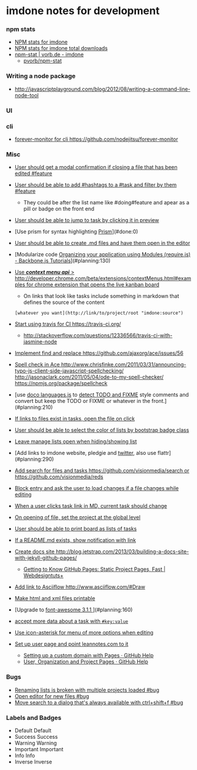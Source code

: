 imdone notes for development
==========
### npm stats  
- [NPM stats for imdone](http://isaacs.iriscouch.com/downloads/_design/app/_view/pkg?group_level=3&start_key=["imdone"]&end_key=["imdone",{}])
- [NPM stats for imdone total downloads](http://isaacs.iriscouch.com/downloads/_design/app/_view/pkg?group_level=1&start_key=["imdone"]&end_key=["imdone",{}])
- [npm-stat | vorb.de - imdone](http://npm-stat.vorb.de/charts.html?package=imdone)
    - [pvorb/npm-stat](https://github.com/pvorb/npm-stat)

### Writing a node package
- <http://javascriptplayground.com/blog/2012/08/writing-a-command-line-node-tool>

### UI

### cli
- [forever-monitor for cli <https://github.com/nodejitsu/forever-monitor>](#todo:100)

### Misc
- [User should get a modal confirmation if closing a file that has been edited #feature](#doing:0)
- [User should be able to add #hashtags to a #task and filter by them #feature](#doing:10)
    - They could be after the list name like #doing#feature and apear as a pill or badge on the front end
- [User should be able to jump to task by clicking it in preview](#doing:20)
- [Use prism for syntax highlighting [Prism](http://prismjs.com/)](#done:0)
- [User should be able to create .md files and have them open in the editor](#planning:120)
- [Modularize code [Organizing your application using Modules (require.js) - Backbone.js Tutorials](http://backbonetutorials.com/organizing-backbone-using-modules/)](#planning:130)
- [Use ***context menu api*** > <http://developer.chrome.com/beta/extensions/contextMenus.html#examples> for chrome extension that opens the live kanban board](#todo:110)
	- On links that look like tasks include something in markdown that defines the source of the content

	`[whatever you want](http://link/to/project/root "imdone:source")`

- [Start using travis for CI <https://travis-ci.org/>](#todo:20)
    - <http://stackoverflow.com/questions/12336566/travis-ci-with-jasmine-node>
- [Implement find and replace <https://github.com/ajaxorg/ace/issues/56>](#todo:60)
- [Spell check in Ace <http://www.chrisfinke.com/2011/03/31/announcing-typo-js-client-side-javascript-spellchecking/> <http://jasonaclark.com/2011/05/04/ode-to-my-spell-checker/> <https://npmjs.org/package/spellcheck>](#planning:220)
- [use [doco languages.js](https://github.com/jashkenas/docco/blob/master/resources/languages.json) to [detect TODO and FIXME](lib/imdone.js) style comments and convert but keep the TODO or FIXME or whatever in the front.](#planning:210)
- [If links to files exist in tasks, open the file on click](#done:100)
- [User should be able to select the color of lists by bootstrap badge class](#planning:230)
- [Leave manage lists open when hiding/showing list](#archive:150)
- [Add links to imdone website, pledgie and [twitter](https://twitter.com/about/resources/buttons#tweet), also use flattr](#planning:290)
- [Add search for files and tasks <https://github.com/visionmedia/search> or <https://github.com/visionmedia/reds>](#done:30)
- [Block entry and ask the user to load changes if a file changes while editing](#planning:250)
- [When a user clicks task link in MD, current task should change](#planning:280)
- [On opening of file, set the project at the global level](#archive:0)
- [User should be able to print board as lists of tasks](#done:60)
- [If a README.md exists, show notification with link](#archive:20)
- [Create docs site <http://blog.jetstrap.com/2013/03/building-a-docs-site-with-jekyll-github-pages/>](#planning:80)
    - [Getting to Know GitHub Pages: Static Project Pages, Fast | Webdesigntuts+](http://webdesign.tutsplus.com/tutorials/applications/getting-to-know-github-pages-static-project-pages-fast/) 
- [Add link to Asciiflow <http://www.asciiflow.com/#Draw>](#planning:50)
- [Make html and xml files printable](#done:70)
- [Upgrade to [font-awesome 3.1.1 ](http://fortawesome.github.io/Font-Awesome/icons/)](#planning:160)
- [accept more data about a task with `#key:value`](#planning:170)
- [Use icon-asterisk for menu of more options when editing](#planning:180)
- [Set up user page and point leannotes.com to it](#planning:60)
    - [Setting up a custom domain with Pages · GitHub Help](https://help.github.com/articles/setting-up-a-custom-domain-with-pages)
    - [User, Organization and Project Pages · GitHub Help](https://help.github.com/articles/user-organization-and-project-pages)
### Bugs
- [Renaming lists is broken with multiple projects loaded #bug](#archive:100)
- [Open editor for new files #bug](#planning:150) 
- [Move search to a dialog that's always available with ctrl+shift+f #bug](#done:10)

### Labels and Badges
- Default <span class="label">Default</span>
- Success <span class="label label-success">Success</span>
- Warning <span class="label label-warning">Warning</span>
- Important	<span class="label label-important">Important</span>
- Info <span class="label label-info">Info</span>
- Inverse <span class="label label-inverse">Inverse</span>









